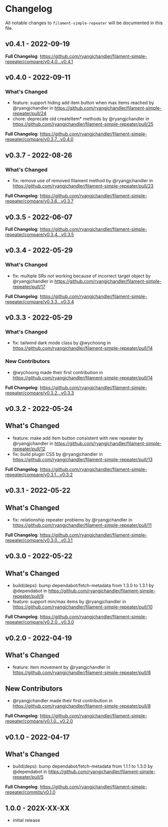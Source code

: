 # Changelog

All notable changes to `filament-simple-repeater` will be documented in this file.

## v0.4.1 - 2022-09-19

**Full Changelog**: https://github.com/ryangjchandler/filament-simple-repeater/compare/v0.4.0...v0.4.1

## v0.4.0 - 2022-09-11

### What's Changed

- feature: support hiding add item button when max items reached by @ryangjchandler in https://github.com/ryangjchandler/filament-simple-repeater/pull/24
- chore: deprecate old createItem* methods by @ryangjchandler in https://github.com/ryangjchandler/filament-simple-repeater/pull/25

**Full Changelog**: https://github.com/ryangjchandler/filament-simple-repeater/compare/v0.3.7...v0.4.0

## v0.3.7 - 2022-08-26

### What's Changed

- fix: remove use of removed filament method by @ryangjchandler in https://github.com/ryangjchandler/filament-simple-repeater/pull/23

**Full Changelog**: https://github.com/ryangjchandler/filament-simple-repeater/compare/v0.3.6...v0.3.7

## v0.3.5 - 2022-06-07

**Full Changelog**: https://github.com/ryangjchandler/filament-simple-repeater/compare/v0.3.4...v0.3.5

## v0.3.4 - 2022-05-29

### What's Changed

- fix: multiple SRs not working because of incorrect target object by @ryangjchandler in https://github.com/ryangjchandler/filament-simple-repeater/pull/17

**Full Changelog**: https://github.com/ryangjchandler/filament-simple-repeater/compare/v0.3.3...v0.3.4

## v0.3.3 - 2022-05-29

### What's Changed

- fix: tailwind dark mode class by @wychoong in https://github.com/ryangjchandler/filament-simple-repeater/pull/14

### New Contributors

- @wychoong made their first contribution in https://github.com/ryangjchandler/filament-simple-repeater/pull/14

**Full Changelog**: https://github.com/ryangjchandler/filament-simple-repeater/compare/v0.3.2...v0.3.3

## v0.3.2 - 2022-05-24

## What's Changed

- feature: make add item button consistent with new repeater by @ryangjchandler in https://github.com/ryangjchandler/filament-simple-repeater/pull/12
- fix: build plugin CSS by @ryangjchandler in https://github.com/ryangjchandler/filament-simple-repeater/pull/13

**Full Changelog**: https://github.com/ryangjchandler/filament-simple-repeater/compare/v0.3.1...v0.3.2

## v0.3.1 - 2022-05-22

## What's Changed

- fix: relationship repeater problems by @ryangjchandler in https://github.com/ryangjchandler/filament-simple-repeater/pull/11

**Full Changelog**: https://github.com/ryangjchandler/filament-simple-repeater/compare/v0.3.0...v0.3.1

## v0.3.0 - 2022-05-22

## What's Changed

- build(deps): bump dependabot/fetch-metadata from 1.3.0 to 1.3.1 by @dependabot in https://github.com/ryangjchandler/filament-simple-repeater/pull/9
- feature: support min/max items by @ryangjchandler in https://github.com/ryangjchandler/filament-simple-repeater/pull/10

**Full Changelog**: https://github.com/ryangjchandler/filament-simple-repeater/compare/v0.2.0...v0.3.0

## v0.2.0 - 2022-04-19

## What's Changed

- feature: item movement by @ryangjchandler in https://github.com/ryangjchandler/filament-simple-repeater/pull/8

## New Contributors

- @ryangjchandler made their first contribution in https://github.com/ryangjchandler/filament-simple-repeater/pull/8

**Full Changelog**: https://github.com/ryangjchandler/filament-simple-repeater/compare/v0.1.0...v0.2.0

## v0.1.0 - 2022-04-17

## What's Changed

- build(deps): bump dependabot/fetch-metadata from 1.1.1 to 1.3.0 by @dependabot in https://github.com/ryangjchandler/filament-simple-repeater/pull/5

**Full Changelog**: https://github.com/ryangjchandler/filament-simple-repeater/commits/v0.1.0

## 1.0.0 - 202X-XX-XX

- initial release
